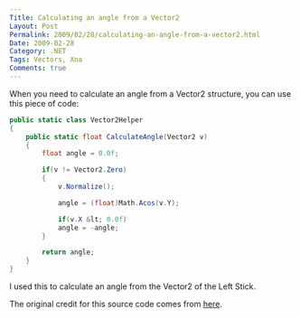 ```yaml
---
Title: Calculating an angle from a Vector2
Layout: Post
Permalink: 2009/02/28/calculating-an-angle-from-a-vector2.html
Date: 2009-02-28
Category: .NET
Tags: Vectors, Xna 
Comments: true
---
```


When you need to calculate an angle from a Vector2 structure, you can use this piece of code:

```c#
public static class Vector2Helper
{
	public static float CalculateAngle(Vector2 v)
	{
		float angle = 0.0f;

		if(v != Vector2.Zero)
		{
			v.Normalize();

			angle = (float)Math.Acos(v.Y);

			if(v.X &lt; 0.0f)
			angle = -angle;
		}

		return angle;
	}
}
```

I used this to calculate an angle from the Vector2 of the Left Stick.

The original credit for this source code comes from [here](http://xnagamer.spaces.live.com/blog/cns!EC20BAAE6808B682!139.entry).
